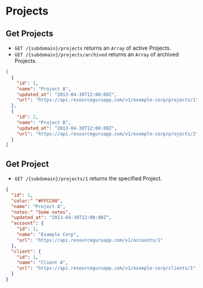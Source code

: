 # Projects

## Get Projects

* `GET /{subdomain}/projects` returns an `Array` of active Projects.
* `GET /{subdomain}/projects/archived` returns an `Array` of archived Projects.

```json
[
  {
    "id": 1,
    "name": "Project A",
    "updated_at": "2013-04-30T12:00:00Z",
    "url": "https://api.resourceguruapp.com/v1/example-corp/projects/1"
  },
  {
    "id": 2,
    "name": "Project B",
    "updated_at": "2013-04-30T12:00:00Z",
    "url": "https://api.resourceguruapp.com/v1/example-corp/projects/2"
  }
]
```

## Get Project

* `GET /{subdomain}/projects/1` returns the specified Project.

```json
{
  "id": 1,
  "color:" "#FFCC00",
  "name": "Project A",
  "notes:" "Some notes",
  "updated_at": "2013-04-30T12:00:00Z",
  "account": {
    "id": 1,
    "name": "Example Corp",
    "url": "https://api.resourceguruapp.com/v1/accounts/1"
  },
  "client": {
    "id": 1,
    "name": "Client A",
    "url": "https://api.resourceguruapp.com/v1/example-corp/clients/1"
  }
}
```
